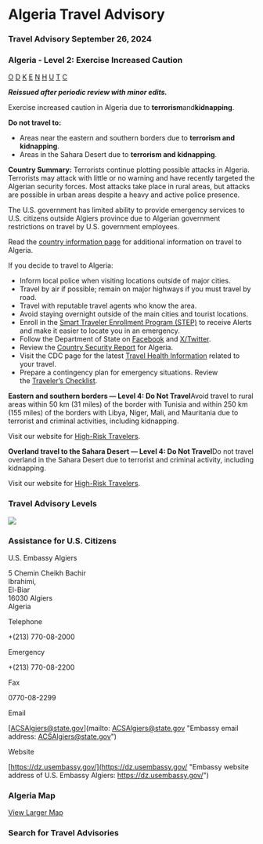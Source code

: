# Algeria Travel Advisory

### Travel Advisory September 26, 2024

### Algeria - Level 2: Exercise Increased Caution

[O](javascript:void(0); "Tool Tip: Other")
[D](javascript:void(0); "Tool Tip: Wrongful Detention")
[K](javascript:void(0); "Tool Tip: Kidnap and Hostage")
[E](javascript:void(0); "Tool Tip: Event")
[N](javascript:void(0); "Tool Tip: Disaster")
[H](javascript:void(0); "Tool Tip: Health")
[U](javascript:void(0); "Tool Tip: Civil Unrest")
[T](javascript:void(0); "Tool Tip: Terrorism")
[C](javascript:void(0); "Tool Tip: Crimes")

***Reissued after periodic review with minor edits.***

Exercise increased caution in Algeria due to **terrorism**and**kidnapping**.

**Do not travel to:**

* Areas near the eastern and southern borders due to **terrorism and kidnapping**.
* Areas in the Sahara Desert due to **terrorism and kidnapping**.

**Country Summary:** Terrorists continue plotting possible attacks in Algeria. Terrorists may attack with little or no warning and have recently targeted the Algerian security forces. Most attacks take place in rural areas, but attacks are possible in urban areas despite a heavy and active police presence.

The U.S. government has limited ability to provide emergency services to U.S. citizens outside Algiers province due to Algerian government restrictions on travel by U.S. government employees.

Read the [country information page](https://travel.state.gov/content/travel/en/international-travel/International-Travel-Country-Information-Pages/Algeria.html) for additional information on travel to Algeria.

If you decide to travel to Algeria:

* Inform local police when visiting locations outside of major cities.
* Travel by air if possible; remain on major highways if you must travel by road.
* Travel with reputable travel agents who know the area.
* Avoid staying overnight outside of the main cities and tourist locations.
* Enroll in the [Smart Traveler Enrollment Program (STEP)](https://step.state.gov/) to receive Alerts and make it easier to locate you in an emergency.
* Follow the Department of State on [Facebook](https://www.facebook.com/statedept/) and [X/Twitter](https://twitter.com/StateDept?ref_src=twsrc%5Egoogle%7Ctwcamp%5Eserp%7Ctwgr%5Eauthor).
* Review the [Country Security Report](https://www.osac.gov/Content/Browse/Report?subContentTypes=Country%20Security%20Report) for Algeria.
* Visit the CDC page for the latest [Travel Health Information](https://wwwnc.cdc.gov/travel/destinations/list) related to your travel.
* Prepare a contingency plan for emergency situations. Review the [Traveler’s Checklist](https://travel.state.gov/content/passports/en/go/checklist.html).

**Eastern and southern borders — Level 4: Do Not Travel**Avoid travel to rural areas within 50 km (31 miles) of the border with Tunisia and within 250 km (155 miles) of the borders with Libya, Niger, Mali, and Mauritania due to terrorist and criminal activities, including kidnapping.

Visit our website for [High-Risk Travelers](https://travel.state.gov/content/passports/en/go/TraveltoHighRiskAreas.html).

**Overland travel to the Sahara Desert — Level 4: Do Not Travel**Do not travel overland in the Sahara Desert due to terrorist and criminal activity, including kidnapping.

Visit our website for [High-Risk Travelers](https://travel.state.gov/content/passports/en/go/TraveltoHighRiskAreas.html).

### Travel Advisory Levels

[![](/content/dam/NEWTravelAssets/images/travel-levelv2.svg)](/content/travel/en/international-travel/before-you-go/about-our-new-products.html "Travel Advisory Levels")

### Assistance for U.S. Citizens

U.S. Embassy Algiers

5 Chemin Cheikh Bachir  
Ibrahimi,  
El-Biar  
16030 Algiers  
Algeria

Telephone

+(213) 770-08-2000

Emergency

+(213) 770-08-2200

Fax

0770-08-2299

Email

[ACSAlgiers@state.gov](mailto: ACSAlgiers@state.gov "Embassy email address: ACSAlgiers@state.gov")

Website

[https://dz.usembassy.gov/](https://dz.usembassy.gov/ "Embassy website address of U.S. Embassy Algiers: https://dz.usembassy.gov/")

### Algeria Map

[View Larger Map](https://travelmaps.state.gov/TSGMap/?extent=-16.94727264,18.872991535,22.94726964,37.218804304 "Map of Algeria")



### Search for Travel Advisories